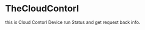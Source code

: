 TheCloudContorl
===============

this is Cloud Contorl Device run Status  and  get request back info.
